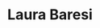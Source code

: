 ---
title: Laura Baresi
year: 2024-05-01
img: '@assets/projects/laurabaresi.webp'
url: https://laurabaresi.com
tags: Ecommerce
---